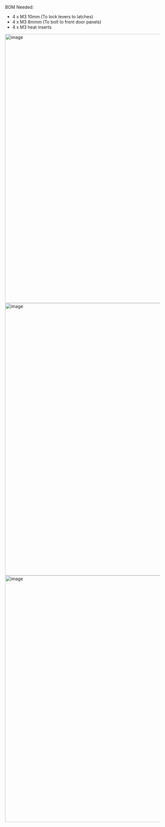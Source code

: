 BOM Needed:

- 4 x M3 10mm  (To lock levers to latches)
- 4 x M3 8mmm (To bolt to front door panels)
-  4 x M3 heat inserts 

<img width="874" alt="image" src="https://user-images.githubusercontent.com/37383368/217714155-cc7429ff-a772-4924-8275-b6845c8a893f.png">
<img width="885" alt="image" src="https://user-images.githubusercontent.com/37383368/217714064-7ea6cfaa-8a6a-46e8-8a4f-ce0758ad9d69.png">
<img width="801" alt="image" src="https://user-images.githubusercontent.com/37383368/217716110-0b5833e2-fd71-4492-99b9-136f32e5640b.png">

